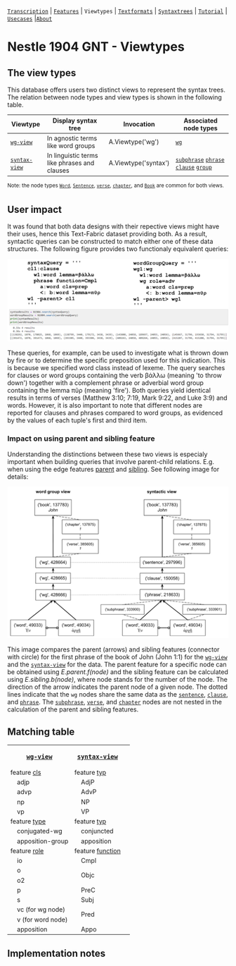 <a name="start"></a>
[`Transcription`](transcription.md#start) | [`Features`](features/README.md#start) | `Viewtypes` | [`Textformats`](textformats.md#start) | [`Syntaxtrees`](syntaxtrees.md#start) | [`Tutorial`](../tutorial/README.md#start) | [`Usecases`](usecases/README.md#start) |[`About`](about.md#start)


# Nestle 1904 GNT - Viewtypes

## The view types

This database offers users two distinct views to represent the syntax trees. The relation between node types and view types is shown in the following table.

Viewtype | Display syntax tree | Invocation | Associated node types | 
--- | --- | --- | ---
[`wg-view`](wg-view.md#start) | In agnostic terms like word groups | A.Viewtype('wg') |  [`wg`](features/featuresbynodetype.md#wordgroup-nodes) 
[`syntax-view`](syntax-view.md#start) | In linguistic terms like phrases and clauses | A.Viewtype('syntax') | [`subphrase`](features/featuresbynodetype.md#subphrase-nodes) [`phrase`](featuresbynodetype.md#phrase-nodes) [`clause`](features/featuresbynodetype.md#clause-nodes) [`group`](featuresbynodetype.md#group-nodes)

<sup>Note: the node types  [`Word`](features/featuresbynodetype.md#word-nodes), [`Sentence`](features/featuresbynodetype.md#sentence-nodes), [`verse`](featuresbynodetype.md#verse-nodes), [`chapter`](features/featuresbynodetype.md#chapter-nodes), and [`Book`](features/featuresbynodetype.md#book-nodes) are common for both views.</sup>

## User impact

It was found that both data designs with their repective views might have their uses, hence this Text-Fabric dataset providing both. As a result, syntactic queries can be constructed to match either one of these data structures. The following figure provides two functionaly equivalent queries:

<img src="features\images\compare_queries.png" width="600">

These queries, for example, can be used to investigate what is thrown down by fire or to determine the specific preposition used for this indication. This is because we specified word class instead of lexeme. The query searches for clauses or word groups containing the verb βάλλω (meaning 'to throw down') together with a complement phrase or adverbial word group containing the lemma πῦρ (meaning 'fire'). Both queries yield identical results in terms of verses (Matthew 3:10; 7:19, Mark 9:22, and Luke 3:9) and words. However, it is also important to note that different nodes are reported for clauses and phrases compared to word groups, as evidenced by the values of each tuple's first and third item.

### Impact on using parent and sibling feature 

Understanding the distinctions between these two views is especialy important when building queries that involve parent-child relations. E.g. when using the edge features [parent](features/parent.md#start) and [sibling](features/sibling.md#start). See following image for details:

<img src="features/images/wordgroup_syntactic_view.png" width="600">

This image compares the parent (arrows) and sibling features (connector with circle) for the first phrase of the book of John (John 1:1) for the [`wg-view`](wg-view.md#start) and the [`syntax-view`](syntactic-view.md#start) for the data. The parent feature for a specific node can be obtained using *E.parent.f(node)* and the sibling feature can be calculated using *E.sibling.b(node)*, where node stands for the number of the node. The direction of the arrow indicates the parent node of a given node. The dotted lines indicate that the `wg` nodes share the same data as the [`sentence`](features/featuresbynodetype.md#sentence-nodes), [`clause`](features/featuresbynodetype.md#clause-nodes), and [`phrase`](features/featuresbynodetype.md#phrase-nodes). The [`subphrase`](features/featuresbynodetype.md#subphrase-nodes), [`verse`](features/featuresbynodetype.md#verse-nodes), and [`chapter`](features/featuresbynodetype.md#chapter-nodes) nodes are not nested in the calculation of the parent and sibling features.



## Matching table

<table>
        <tr>
            <th><pre><a href="wg-view.md#start">wg-view</a></pre></th>
            <th><pre><a href="syntax-view.md#start">syntax-view</a></pre></th>
        </tr>
        <tr>
            <td>feature <a href="cls.md#start">cls</a></td>
            <td>feature <a href="typ.md#start">typ</a></td>
        </tr>
        <tr>
            <td>&nbsp;&nbsp;&nbsp;&nbsp;adjp</td>
            <td>&nbsp;&nbsp;&nbsp;&nbsp;AdjP</td>
        </tr>
        <tr>
            <td>&nbsp;&nbsp;&nbsp;&nbsp;advp</td>
            <td>&nbsp;&nbsp;&nbsp;&nbsp;AdvP</td>
        </tr>
        <tr>
            <td>&nbsp;&nbsp;&nbsp;&nbsp;np</td>
            <td>&nbsp;&nbsp;&nbsp;&nbsp;NP</td>
        </tr>
        <tr>
            <td>&nbsp;&nbsp;&nbsp;&nbsp;vp</td>
            <td>&nbsp;&nbsp;&nbsp;&nbsp;VP</td>
        </tr>
        <tr>
            <td>feature <a href="type.md#start">type</a></td>
            <td>feature <a href="typ.md#start">typ</a></td>
        </tr>
        <tr>
            <td>&nbsp;&nbsp;&nbsp;&nbsp;conjugated-wg</td>
            <td>&nbsp;&nbsp;&nbsp;&nbsp;conjuncted</td>
        </tr>
        <tr>
            <td>&nbsp;&nbsp;&nbsp;&nbsp;apposition-group</td>
            <td>&nbsp;&nbsp;&nbsp;&nbsp;apposition</td>
        </tr>
        <tr>
            <td>feature <a href="role.md#start">role</a></td>
            <td>feature <a href="function.md#start">function</a></td>
        </tr>
        <tr>
            <td>&nbsp;&nbsp;&nbsp;&nbsp;io</td>
            <td>&nbsp;&nbsp;&nbsp;&nbsp;Cmpl</td>
        </tr>
        <tr>
            <td>&nbsp;&nbsp;&nbsp;&nbsp;o</td>
            <td rowspan="2">&nbsp;&nbsp;&nbsp;&nbsp;Objc</td>
        </tr>
        <tr>
            <td>&nbsp;&nbsp;&nbsp;&nbsp;o2</td>
            <td></td>
        </tr>
        <tr>
            <td>&nbsp;&nbsp;&nbsp;&nbsp;p</td>
            <td>&nbsp;&nbsp;&nbsp;&nbsp;PreC</td>
        </tr>
        <tr>
            <td>&nbsp;&nbsp;&nbsp;&nbsp;s</td>
            <td>&nbsp;&nbsp;&nbsp;&nbsp;Subj</td>
        </tr>
        <tr>
            <td>&nbsp;&nbsp;&nbsp;&nbsp;vc (for wg node)</td>
            <td rowspan="2">&nbsp;&nbsp;&nbsp;&nbsp;Pred</td>
        </tr>
        <tr>
            <td>&nbsp;&nbsp;&nbsp;&nbsp;v (for word node)</td>
            <td></td>
        </tr>
        <tr>
            <td>&nbsp;&nbsp;&nbsp;&nbsp;apposition</td>
            <td>&nbsp;&nbsp;&nbsp;&nbsp;Appo</td>
        </tr>
    </table>

## Implementation notes





